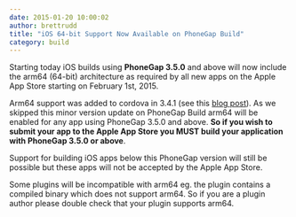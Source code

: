 ```yaml
---
date: 2015-01-20 10:00:02
author: brettrudd
title: "iOS 64-bit Support Now Available on PhoneGap Build"
category: build
---
```


Starting today iOS builds using **PhoneGap 3.5.0** and above will now include the
arm64 (64-bit) architecture as required by all new apps on the Apple App Store
starting on February 1st, 2015.

Arm64 support was added to cordova in 3.4.1 (see this
  [blog post](http://cordova.apache.org/announcements/2014/11/25/ios-64bit.html)).
  As we skipped this minor version update on PhoneGap Build arm64 will be enabled
  for any app using PhoneGap
  3.5.0 and above. **So if you wish to submit your app to the Apple App Store you
  MUST build your application with PhoneGap 3.5.0 or above**.

Support for building iOS apps below this PhoneGap version will still be possible
but these apps will not be accepted by the Apple App Store.

Some plugins will be incompatible with arm64 eg. the plugin contains a compiled
  binary which does not
support arm64.  So if you are a
plugin author please double check that your plugin supports arm64.
